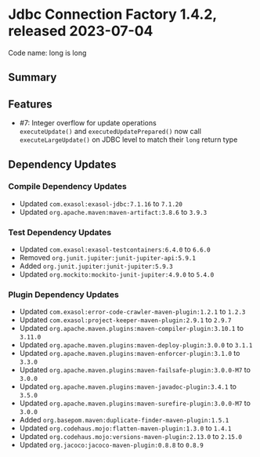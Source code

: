 # Jdbc Connection Factory 1.4.2, released 2023-07-04

Code name: long is long

## Summary

## Features

* #7: Integer overflow for update operations<br>
  `executeUpdate()` and `executedUpdatePrepared()` now call `executeLargeUpdate()` on JDBC
  level to match their `long` return type

## Dependency Updates

### Compile Dependency Updates

* Updated `com.exasol:exasol-jdbc:7.1.16` to `7.1.20`
* Updated `org.apache.maven:maven-artifact:3.8.6` to `3.9.3`

### Test Dependency Updates

* Updated `com.exasol:exasol-testcontainers:6.4.0` to `6.6.0`
* Removed `org.junit.jupiter:junit-jupiter-api:5.9.1`
* Added `org.junit.jupiter:junit-jupiter:5.9.3`
* Updated `org.mockito:mockito-junit-jupiter:4.9.0` to `5.4.0`

### Plugin Dependency Updates

* Updated `com.exasol:error-code-crawler-maven-plugin:1.2.1` to `1.2.3`
* Updated `com.exasol:project-keeper-maven-plugin:2.9.1` to `2.9.7`
* Updated `org.apache.maven.plugins:maven-compiler-plugin:3.10.1` to `3.11.0`
* Updated `org.apache.maven.plugins:maven-deploy-plugin:3.0.0` to `3.1.1`
* Updated `org.apache.maven.plugins:maven-enforcer-plugin:3.1.0` to `3.3.0`
* Updated `org.apache.maven.plugins:maven-failsafe-plugin:3.0.0-M7` to `3.0.0`
* Updated `org.apache.maven.plugins:maven-javadoc-plugin:3.4.1` to `3.5.0`
* Updated `org.apache.maven.plugins:maven-surefire-plugin:3.0.0-M7` to `3.0.0`
* Added `org.basepom.maven:duplicate-finder-maven-plugin:1.5.1`
* Updated `org.codehaus.mojo:flatten-maven-plugin:1.3.0` to `1.4.1`
* Updated `org.codehaus.mojo:versions-maven-plugin:2.13.0` to `2.15.0`
* Updated `org.jacoco:jacoco-maven-plugin:0.8.8` to `0.8.9`
